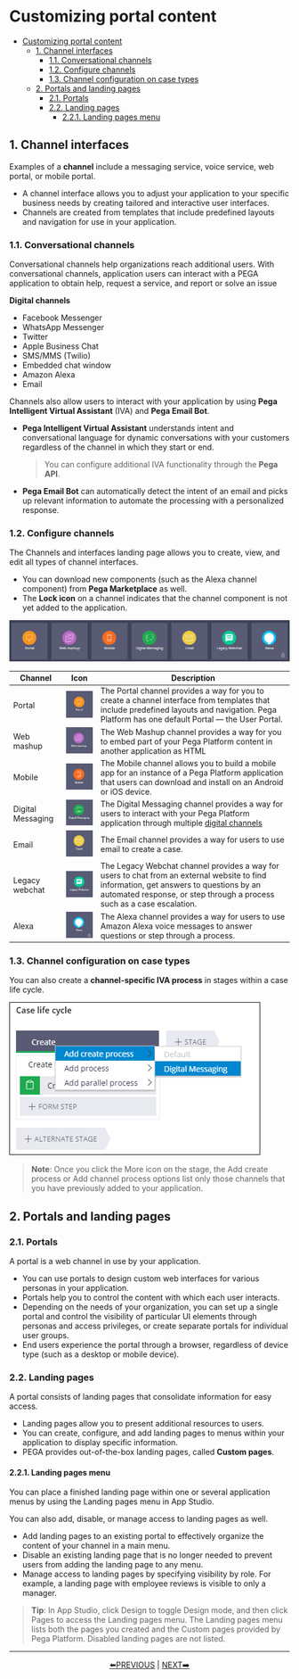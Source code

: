# Customizing portal content

- [Customizing portal content](#customizing-portal-content)
    - [1. Channel interfaces](#1-channel-interfaces)
        - [1.1. Conversational channels](#11-conversational-channels)
        - [1.2. Configure channels](#12-configure-channels)
        - [1.3. Channel configuration on case types](#13-channel-configuration-on-case-types)
    - [2. Portals and landing pages](#2-portals-and-landing-pages)
        - [2.1. Portals](#21-portals)
        - [2.2. Landing pages](#22-landing-pages)
            - [2.2.1. Landing pages menu](#221-landing-pages-menu)

## 1. Channel interfaces

Examples of a **channel** include a messaging service, voice service, web portal, or mobile portal.

- A channel interface allows you to adjust your application to your specific business needs by creating tailored and interactive user interfaces.
- Channels are created from templates that include predefined layouts and navigation for use in your application. 

### 1.1. Conversational channels

Conversational channels help organizations reach additional users. With conversational channels, application users can interact with a PEGA application to obtain help, request a service, and report or solve an issue

**Digital channels**

- Facebook Messenger
- WhatsApp Messenger
- Twitter
- Apple Business Chat
- SMS/MMS (Twilio)
- Embedded chat window
- Amazon Alexa
- Email

Channels also allow users to interact with your application by using **Pega Intelligent Virtual Assistant** (IVA) and **Pega Email Bot**.

- **Pega Intelligent Virtual Assistant** understands intent and conversational language for dynamic conversations with your customers regardless of the channel in which they start or end.

    > You can configure additional IVA functionality through the **Pega API**.

- **Pega Email Bot** can automatically detect the intent of an email and picks up relevant information to automate the processing with a personalized response.

### 1.2. Configure channels

The Channels and interfaces landing page allows you to create, view, and edit all types of channel interfaces.

- You can download new components (such as the Alexa channel component) from **Pega Marketplace** as well.
- The **Lock icon** on a channel indicates that the channel component is not yet added to the application. 

![](../resources/channel-interfaces.png)

| Channel           | Icon                                    | Description                                                                                                                                                                                                       |
| ----------------- | --------------------------------------- | ----------------------------------------------------------------------------------------------------------------------------------------------------------------------------------------------------------------- |
| Portal            | ![](../resources/channel-portal.png)    | The Portal channel provides a way for you to create a channel interface from templates that include predefined layouts and navigation. Pega Platform has one default Portal — the User Portal.                    |
| Web mashup        | ![](../resources/channel-web.png)       | The Web Mashup channel provides a way for you to embed part of your Pega Platform content in another application as HTML                                                                                          |
| Mobile            | ![](../resources/channel-mobile.png)    | The Mobile channel allows you to build a mobile app for an instance of a Pega Platform application that users can download and install on an Android or iOS device.                                               |
| Digital Messaging | ![](../resources/channel-messaging.png) | The Digital Messaging channel provides a way for users to interact with your Pega Platform application through multiple [digital channels](#11-conversational-channels)                                           |
| Email             | ![](../resources/channel-email.png)     | The Email channel provides a way for users to use email to create a case.                                                                                                                                         |
| Legacy webchat    | ![](../resources/channel-webchat.png)   | The Legacy Webchat channel provides a way for users to chat from an external website to find information, get answers to questions by an automated response, or step through a process such as a case escalation. |
| Alexa             | ![](../resources/channel-alexa.png)     | The Alexa channel provides a way for users to use Amazon Alexa voice messages to answer questions or step through a process.                                                                                      |

### 1.3. Channel configuration on case types

You can also create a **channel-specific IVA process** in stages within a case life cycle.

![](../resources/channel-case-specific.png)

> **Note**: Once you click the More icon on the stage, the Add create process or Add channel process options list only those channels that you have previously added to your application. 

## 2. Portals and landing pages

### 2.1. Portals

A portal is a web channel in use by your application.

- You can use portals to design custom web interfaces for various personas in your application.
- Portals help you to control the content with which each user interacts.
- Depending on the needs of your organization, you can set up a single portal and control the visibility of particular UI elements through personas and access privileges, or create separate portals for individual user groups.
- End users experience the portal through a browser, regardless of device type (such as a desktop or mobile device). 

### 2.2. Landing pages

A portal consists of landing pages that consolidate information for easy access.

- Landing pages allow you to present additional resources to users.
- You can create, configure, and add landing pages to menus within your application to display specific information.
- PEGA provides out-of-the-box landing pages, called **Custom pages**. 

#### 2.2.1. Landing pages menu

You can place a finished landing page within one or several application menus by using the Landing pages menu in App Studio.

You can also add, disable, or manage access to landing pages as well.

- Add landing pages to an existing portal to effectively organize the content of your channel in a main menu.
- Disable an existing landing page that is no longer needed to prevent users from adding the landing page to any menu. 
- Manage access to landing pages by specifying visibility by role. For example, a landing page with employee reviews is visible to only a manager.

> **Tip**: In App Studio, click Design to toggle Design mode, and then click Pages to access the Landing pages menu. The Landing pages menu lists both the pages you created and the Custom pages provided by Pega Platform. Disabled landing pages are not listed.

---
<p align=center>
    <a href="[2.13] Customizing a UI element.md">⬅️PREVIOUS</a>
    |
    <a href="[2.15] Customizing a dashboard.md"> NEXT➡️</a>
</p>
